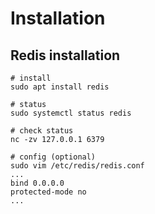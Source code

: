 # Installation

## Redis installation
```shell
# install
sudo apt install redis

# status
sudo systemctl status redis

# check status
nc -zv 127.0.0.1 6379

# config (optional)
sudo vim /etc/redis/redis.conf
...
bind 0.0.0.0
protected-mode no
...
```